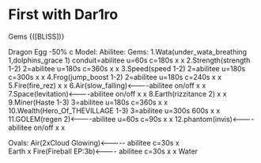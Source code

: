 # First with Dar1ro

Gems {([BLISS])}

Dragon Egg -50% c
                                                                            Model:           Abilitee:
Gems:
1.Wata(under_wata_breathing 1,dolphins_grace 1) conduit=abilitee u=60s c=180s  x                 x
2.Strength(strength 1-2) 2=abilitee u=180s c=360s                              x                 x 
3.Speed(speed 1-2) 2=abilitee u=180s c=300s                                    x                 x
4.Frog(jump_boost 1-2) 2=abilitee u=180s c=240s                                x                 x
5.Fire(fire_rez)                                                               x                 x
6.Air(slow_falling)<----abilitee on/off                                        x                 x
7.Space(levitation)<----abilitee on/off                                        x                 x
8.Earth(rizzitance 2)                                                          x                 x
9.Miner(Haste 1-3) 3=abilitee u=180s c=360s                                    x                 x
10.Wealth(Hero_Of_THEVILLAGE 1-3) 3=abilitee u=300s 600s                       x                 x
11.GOLEM(regen 2)<----abilitee u=60s c=90s                                     x                 x
12.phantom(invis)<----abilitee on/off                                          x                 x

Ovals:
Air(2xCloud Glowing)<----- abilitee c=30s                                      x                  
Earth                                                                          x
Fire(Fireball EP:3b)<---- abilitee c=30s                                       x                 x
Water
